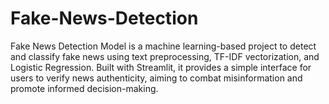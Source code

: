 # Fake-News-Detection
Fake News Detection Model is a machine learning-based project to detect and classify fake news using text preprocessing, TF-IDF vectorization, and Logistic Regression. Built with Streamlit, it provides a simple interface for users to verify news authenticity, aiming to combat misinformation and promote informed decision-making.

